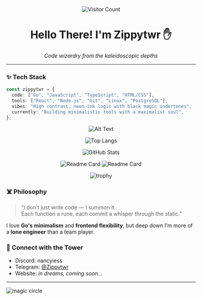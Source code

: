 <div align="center">

  ![Visitor Count](https://profile-counter.glitch.me/zippytwr/count.svg)
  
  # Hello There! I'm Zippytwr ✋
  
  *Code wizardry from the kaleidoscopic depths*
  
</div>




---

### ✨ Tech Stack

```ts
const zippytwr = {
  code: ["Go", "JavaScript", "TypeScript", "HTML/CSS"],
  tools: ["React", "Node.js", "Git", "Linux", "PostgreSQL"],
  vibes: "High contrast, neon-ink logic with black magic undertones",
  currently: "Building minimalistic tools with a maximalist soul",
};
```
<div align="center">
  
  ![Alt Text](https://media2.giphy.com/media/v1.Y2lkPTc5MGI3NjExM2t6aDk4a3c3aXBsanl6NzAxNGoyN2kzN3I5bXpubWFyMGtjc3ZoYyZlcD12MV9pbnRlcm5hbF9naWZfYnlfaWQmY3Q9Zw/xT8qB2HYA1vVSxooSY/giphy.gif)
  
</div>



<div align="center">

  ![Top Langs](https://github-readme-stats.vercel.app/api/top-langs/?username=zippytwr&layout=compact&hide=html,css,innosetup&theme=radical)
  
  ![GitHub Stats](https://github-readme-stats.vercel.app/api?username=zippytwr&show_icons=true&hide_title=true&count_private=true&theme=radical)


  
  ![Readme Card](https://github-readme-stats.vercel.app/api/pin/?username=zippytwr&repo=monofiles&theme=radical) ![Readme Card](https://github-readme-stats.vercel.app/api/pin/?username=zippytwr&repo=gitgiest&theme=radical)

  ![trophy](https://github-profile-trophy.vercel.app/?username=zippytwr&theme=radical)
  
</div>



### ☠️ Philosophy

> "I don’t just write code — I summon it.  
> Each function a rune, each commit a whisper through the static."

I love **Go's minimalism** and **frontend flexibility**, but deep down I’m more of a **lone engineer** than a team player.



### 🧿 Connect with the Tower
- Discord: nancyiess
- Telegram: [@Zippytwr](https://t.me/GafurSH)  
- Website: *in dreams, coming soon…*

---


![magic circle](https://i.pinimg.com/736x/10/e9/0f/10e90f45e87069ae8b4a8021be536964.jpg)
